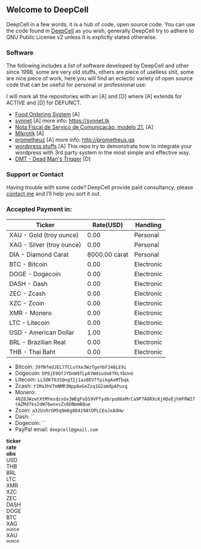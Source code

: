 ## Welcome to DeepCell

DeepCell in a few words, it is a hub of code, open source code.
You can use the code found in [DeepCell](https://deepcell.cf) as you wish, generally DeepCell try to adhere to GNU Public License v2 unless it is explictly stated otherwise.


### Software

The following includes a list of software developed by DeepCell and other since 1998, some are very old stuffs, others are piece of uselless shit, some are nice piece of work, here you will find an eclectic variety of open source code that can be useful for personal or professional use.

I will mark all the repositories with an [A] and [D] where [A] extends for ACTIVE and [D] for DEFUNCT.

- [Food Ordering System](https://github.com/deepcell/Food-Ordering-System) [A]
- [synnet](https://github.com/deepcell/synnet) [A] more info: https://synnet.tk
- [Nota Fiscal de Serviço de Comunicação, modelo 21.](https://github.com/deepcell/Nfsc21) [A]
- [Mikrotik](https://github.com/deepcell/Mikrotik) [A]
- [prometheuz](https://github.com/deepcell/prometheuz) [A] more info: http://prometheus.gq
- [wordpress stuffs](https://github.com/deepcell/wordpress-stuff) [A] This repo try to demonstrate how to integrate your wordpress with 3rd party system in the most simple and effective way.
- [DMT - Dead Man's Trigger](https://github.com/deepcell/DMT) [D]


### Support or Contact

Having trouble with some code? DeepCell provide paid consultancy, please [contact me](mail:deepcell@gmail.com) and I’ll help you sort it out.


### Accepted Payment in:

|Ticker|Rate(USD)|Handling|
|---|---|---|
|XAU - Gold (troy ounce)|0.00|Personal|
|XAG - Silver (troy ounce)|0.00|Personal|
|DIA - Diamond Carat|8000.00 carat|Personal|
|BTC - Bitcoin|0.00|Electronic|
|DOGE - Dogecoin|0.00|Electronic|
|DASH - Dash|0.00|Electronic|
|ZEC - Zcash|0.00|Electronic|
|XZC - Zcoin|0.00|Electronic|
|XMR - Monero|0.00|Electronic|
|LTC - Litecoin|0.00|Electronic|
|USD - American Dollar|1.00|Electronic|
|BRL - Brazilian Real|0.00|Electronic|
|THB - Thai Baht|0.00|Electronic|

- Bitcoin: `39fNfmdJEL77CLuYXe3WzTgeYbF346LE9i`
- Dogecoin: `DP6jE9QfJYDnW9fLp6YWdzudo6TKLYbUnU`
- Litecoin: `LL5DKT63SQngT2j1az8EV7fpikgAxMTbqk`
- Zcash: `t1Ma3hV7mNMR3Npp8eGeZzq1G2amdpAPuxg`
- Monero: `4828JWzwtXtMYesdzsGv3WEgFobS9VPTyd6rpo86eMrCa9P7A8RXcKjHDoEjhHFRW27tAZMd7ks2dW76wnxsZs6DNmmBQue`
- Zcoin: `a32UsRrGM5q9m6g8D4z9AtDPLCEoJxAdHw`
- Dash: ``
- Dogecoin: ``
- PayPal email: `deepcell@gmail.com`


<script src="{{ 'https://code.jquery.com/jquery-3.2.1.min.js' }}"></script>
<script src="{{ '/exchange-table.js' }}"></script>

<div class="divTable">
	<div class="divTableBody">
		<div class="divTableRow">
			<div class="divTableCell"><b>ticker</b></div>
			<div class="divTableCell"><b>rate</b></div>
			<div class="divTableCell"><b>obs</b></div>
		</div>
		<div class="divTableRow">
			<div class="divTableCell">USD</div>
			<div class="divTableCell" id="show-data-usd"> </div>
			<div class="divTableCell"> </div>
		</div>
		<div class="divTableRow">
			<div class="divTableCell">THB</div>
			<div class="divTableCell" id="show-data-thb"> </div>
			<div class="divTableCell"> </div>
		</div>
		<div class="divTableRow">
			<div class="divTableCell">BRL</div>
			<div class="divTableCell" id="show-data-brl"> </div>
			<div class="divTableCell"> </div>
		</div>
		<div class="divTableRow">
			<div class="divTableCell">LTC</div>
			<div class="divTableCell" id="show-data-ltc"> </div>
			<div class="divTableCell"> </div>
		</div>
		<div class="divTableRow">
			<div class="divTableCell">XMR</div>
			<div class="divTableCell" id="show-data-xmr"> </div>
			<div class="divTableCell"> </div>
		</div>
		<div class="divTableRow">
			<div class="divTableCell">XZC</div>
			<div class="divTableCell" id="show-data-xzc"> </div>
			<div class="divTableCell"> </div>
		</div>
		<div class="divTableRow">
			<div class="divTableCell">ZEC</div>
			<div class="divTableCell" id="show-data-zec"> </div>
			<div class="divTableCell"> </div>
		</div>
		<div class="divTableRow">
			<div class="divTableCell">DASH</div>
			<div class="divTableCell" id="show-data-dash"> </div>
			<div class="divTableCell"> </div>
		</div>
		<div class="divTableRow">
			<div class="divTableCell">DOGE</div>
			<div class="divTableCell" id="show-data-doge"> </div>
			<div class="divTableCell"> </div>
		</div>
		<div class="divTableRow">
			<div class="divTableCell">BTC</div>
			<div class="divTableCell" id="show-data-btc"></div>
			<div class="divTableCell"></div>
		</div>
		<div class="divTableRow">
			<div class="divTableCell">XAG</div>
			<div class="divTableCell" id="show-data-xag"></div>
			<div class="divTableCell"><small>ounce</small></div>
		</div>
		<div class="divTableRow">
			<div class="divTableCell">XAU</div>
			<div class="divTableCell" id="show-data-xau"></div>
			<div class="divTableCell"><small>ounce</small></div>
		</div>
	</div>
</div>
